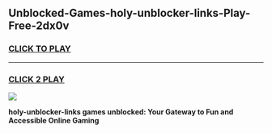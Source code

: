 
## Unblocked-Games-holy-unblocker-links-Play-Free-2dx0v
<h3>
<a href="https://premium76.site?title=holy-unblocker-links&ref=23A">CLICK TO PLAY</a></h3>
<hr>

<h3>
<a href="https://premium76.site?title=holy-unblocker-links&ref=23A">CLICK 2 PLAY</a>
  
</h3>

<a href="https://premium76.site?title=holy-unblocker-links&ref=23A"><img src="https://clearcache.store/games.png"></a>


**holy-unblocker-links games unblocked: Your Gateway to Fun and Accessible Online Gaming**
